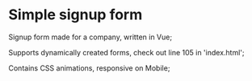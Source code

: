 # Simple signup form

Signup form made for a company, written in Vue;

Supports dynamically created forms, check out line 105 in 'index.html';

Contains CSS animations, responsive on Mobile;
